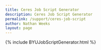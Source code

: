 ```yaml
---
title: Ceres Job Script Generator
description: Ceres Job Script Generator
permalink: /support/ceres-job-script
author: Nathan Weeks
layout: page
---
```


{% include BYUJobScriptGenerator.html %}
